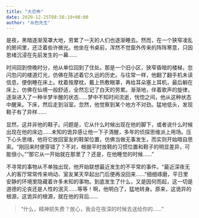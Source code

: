 ```yaml
---
title: "大恐怖"
date: 2020-12-25T08:56:19+08:00
author: "糸色先生"
---
```


是夜，黑暗逐渐笼罩大地，劳累了一天的人们也逐渐睡去。然而，在一个狭窄凌乱的房间里，还泛着些许微光。他坐在书桌前，浑然不觉窗外传来的阵阵寒意，只因思绪沉浸在先前发生的一幕……  

时间回到傍晚时分，他从单位回到了住处。那是一个旧小区，狭窄昏暗的楼梯，忽闪忽闪的楼道灯光，仿佛在陈述着它久远的历史。与往常一样，他翻了翻手机未读信息，便倒睡在床上。枕着按摩枕，戴上热敷眼罩，再给耳朵塞上耳机，最后躺在床上，仿佛在仙境一般舒适，全然忘记了白天的劳累。渐渐地，伴着歌声的旋律，逐渐进入了一种半梦半醒的状态……梦中不知时间流逝，恍惚之间，他从这种状态中醒来。下床，然后走到浴室。忽然，他觉察到某个地方不对劲。猛地低头，发现鞋子有了异样……  

显然，这并非他的鞋子。问题是，它从什么时候出现在他的脚下，或者说什么时候出现在他的床边……未知的诡异感让他一下子清醒，多年的侦探思维派上用场。压下心头思绪，他将它放回室友的鞋架位置，仿佛当做无事发生，而实则开始暗自思索。“刚回来时便穿错了？不对，根据平时放鞋的习惯位置和鞋子的明显差异，可能很小。”“那它从一开始就在那里了？还是，在他睡觉的时候……”  

不寻常的事物从不单独出现，他开始联想最近发生的不平常的事件。“最近深夜无人的客厅常常传来响动、室友某天早起出门后便再没回来……”细细琢磨，平日里安静的环境里隐藏着许多未知的事物。到底发生了什么，又是因何而起，这一切是道德的沦丧还是人性的泯灭……等等！啊，他明白了，猛地转身。原来，这诡异的根源，这诡异的根源，就在他的背后……  

> “什么，精神损失费？放心，我会在夜深的时候去送给你的……”


